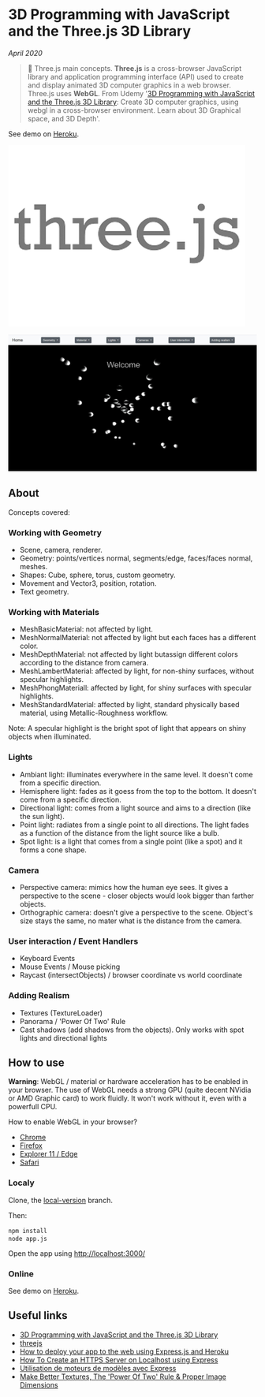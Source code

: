 # 3D Programming with JavaScript and the Three.js 3D Library

*April 2020*

> 🔨 Three.js main concepts. **Three.js** is a cross-browser JavaScript library and application
programming interface (API) used to create and display animated 3D computer graphics in a web
browser. Three.js uses **WebGL**. From Udemy
'[3D Programming with JavaScript and the Three.js 3D Library](https://www.udemy.com/course/3d-programming-with-javascript-and-the-threejs-3d-library/): Create 3D computer graphics,
using webgl in a cross-browser environment. Learn about 3D Graphical space, and 3D Depth'.

See demo on [Heroku](https://git.heroku.com/three-js-first-steps.git).

![three js logo](./readme-img/svg-js-three-1.png)

![capture](./readme-img/capture.jpg)

## About

Concepts covered:

### Working with Geometry

- Scene, camera, renderer.
- Geometry: points/vertices normal, segments/edge, faces/faces normal, meshes.
- Shapes: Cube, sphere, torus, custom geometry.
- Movement and Vector3, position, rotation.
- Text geometry.

### Working with Materials

- MeshBasicMaterial: not affected by light.
- MeshNormalMaterial: not affected by light but each faces has a different color.
- MeshDepthMaterial: not affected by light butassign different colors according
to the distance from camera.
- MeshLambertMaterial: affected by light, for non-shiny surfaces, without specular highlights.
- MeshPhongMateriall: affected by light, for shiny surfaces with specular highlights.
- MeshStandardMaterial: affected by light, standard physically based material,
using Metallic-Roughness workflow.

Note: A specular highlight is the bright spot of light that appears on shiny objects
when illuminated.

### Lights

- Ambiant light: illuminates everywhere in the same level.
It doesn't come from a specific direction.
- Hemisphere light: fades as it goess from the top to the bottom.
It doesn't come from a specific direction.
- Directional light: comes from a light source and aims to a direction (like the sun light).
- Point light: radiates from a single point to all directions. The light fades as a function of the distance from the light source like a bulb.
- Spot light: is a light that comes from a single point (like a spot) and it forms a cone shape.

### Camera

- Perspective camera:  mimics how the human eye sees. It gives a perspective to the scene - closer objects would look bigger than farther objects.
- Orthographic camera: doesn't give a perspective to the scene. Object's size stays the same, no mater what is the distance from the camera.

### User interaction / Event Handlers

- Keyboard Events
- Mouse Events / Mouse picking
- Raycast (intersectObjects) / browser coordinate vs world coordinate

### Adding Realism

- Textures (TextureLoader)
- Panorama / 'Power Of Two' Rule
- Cast shadows (add shadows from the objects). Only works with spot lights and directional lights

## How to use

**Warning**: WebGL / material or hardware acceleration has to be enabled in your browser.
The use of WebGL needs a strong GPU (quite decent NVidia or AMD Graphic card)
to work fluidly. It won't work without it, even with a powerfull CPU.

How to enable WebGL in your browser?

- [Chrome](https://www.quora.com/How-do-I-enable-WebGL-2-0-in-Chrome)
- [Firefox](https://www.interplaylearning.com/help/how-to-enable-webgl-in-firefox)
- [Explorer 11 / Edge](https://support.microsoft.com/en-us/help/2528233/how-to-enable-or-disable-software-rendering-in-internet-explorer)
- [Safari](https://www.wikihow.com/Enable-Webgl#Using-Safari)

### Localy

Clone, the [local-version](https://github.com/Raigyo/three-js/tree/local-version) branch.

Then:

```
npm install
node app.js
```
Open the app using [http://localhost:3000/](http://localhost:3000/)


### Online

See demo on [Heroku](https://git.heroku.com/three-js-first-steps.git).

## Useful links

- [3D Programming with JavaScript and the Three.js 3D Library](https://www.udemy.com/course/3d-programming-with-javascript-and-the-threejs-3d-library/)
- [threejs](https://threejs.org/)
- [How to deploy your app to the web using Express.js and Heroku](https://www.freecodecamp.org/news/how-to-deploy-your-site-using-express-and-heroku/)
- [How To Create an HTTPS Server on Localhost using Express](https://medium.com/@nitinpatel_20236/how-to-create-an-https-server-on-localhost-using-express-366435d61f28)
- [Utilisation de moteurs de modèles avec Express](https://expressjs.com/fr/guide/using-template-engines.html)
- [Make Better Textures, The 'Power Of Two' Rule & Proper Image Dimensions](https://www.katsbits.com/tutorials/textures/make-better-textures-correct-size-and-power-of-two.php)